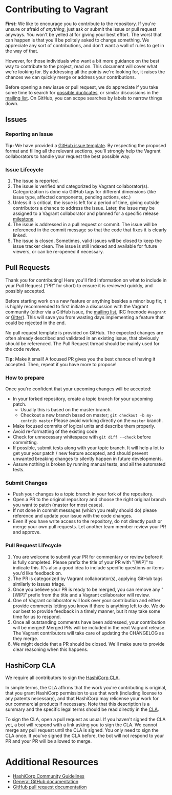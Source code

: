 # Contributing to Vagrant

**First:** We like to encourage you to contribute to the repository. If you're unsure or afraid of _anything_, just ask or submit the issue or pull request anyways. You won't be yelled at for giving your best effort. The worst that can happen is that you'll be politely asked to change something. We appreciate any sort of contributions, and don't want a wall of rules to get in the way of that.

However, for those individuals who want a bit more guidance on the best way to contribute to the project, read on. This document will cover what we're looking for. By addressing all the points we're looking for, it raises the chances we can quickly merge or address your contributions.

Before opening a new issue or pull request, we do appreciate if you take some time to search for [possible duplicates](https://github.com/hashicorp/vagrant/issues?q=sort%3Aupdated-desc), or similar discussions in the [mailing list](https://groups.google.com/forum/#!forum/vagrant-up). On GitHub, you can scope searches by labels to narrow things down.

## Issues

### Reporting an Issue

**Tip:** We have provided a [GitHub issue template](https://github.com/hashicorp/vagrant/blob/master/.github/ISSUE_TEMPLATE.md). By respecting the proposed format and filling all the relevant sections, you'll strongly help the Vagrant collaborators to handle your request the best possible way.

### Issue Lifecycle

1. The issue is reported.
2. The issue is verified and categorized by Vagrant collaborator(s). Categorization is done via GitHub tags for different dimensions (like issue type, affected components, pending actions, etc.)
3. Unless it is critical, the issue is left for a period of time, giving outside contributors a chance to address the issue. Later, the issue may be assigned to a Vagrant collaborator and planned for a specific release [milestone](https://github.com/hashicorp/vagrant/milestones)
4. The issue is addressed in a pull request or commit. The issue will be referenced in the commit message so that the code that fixes it is clearly linked.
5. The issue is closed. Sometimes, valid issues will be closed to keep the issue tracker clean. The issue is still indexed and available for future viewers, or can be re-opened if necessary.

## Pull Requests

Thank you for contributing! Here you'll find information on what to include in your Pull Request (“PR” for short) to ensure it is reviewed quickly, and possibly accepted.

Before starting work on a new feature or anything besides a minor bug fix, it is highly recommended to first initiate a discussion with the Vagrant community (either via a GitHub issue, the [mailing list](https://groups.google.com/forum/#!forum/vagrant-up), IRC freenode `#vagrant` or [Gitter](https://gitter.im/mitchellh/vagrant)). This will save you from wasting days implementing a feature that could be rejected in the end.

No pull request template is provided on GitHub. The expected changes are often already described and validated in an existing issue, that obviously should be referenced. The Pull Request thread should be mainly used for the code review.

**Tip:** Make it small! A focused PR gives you the best chance of having it accepted. Then, repeat if you have more to propose!

### How to prepare

Once you're confident that your upcoming changes will be accepted:

* In your forked repository, create a topic branch for your upcoming patch.
  * Usually this is based on the master branch.
  * Checkout a new branch based on master; `git checkout -b my-contrib master`
    Please avoid working directly on the `master` branch.
* Make focused commits of logical units and describe them properly.
* Avoid re-formatting of the existing code
* Check for unnecessary whitespace with `git diff --check` before committing.
* If possible, submit tests along with your topic branch. It will help a lot to get your your patch / new feature accepted, and should prevent unwanted breaking changes to silently happen in future developments.
* Assure nothing is broken by running manual tests, and all the automated tests.

### Submit Changes

* Push your changes to a topic branch in your fork of the repository.
* Open a PR to the original repository and choose the right original branch you want to patch (master for most cases).
* If not done in commit messages (which you really should do) please reference and update your issue with the code changes.
* Even if you have write access to the repository, do not directly push or merge your own pull requests. Let another team member review your PR and approve.

### Pull Request Lifecycle

1. You are welcome to submit your PR for commentary or review before it is fully completed. Please prefix the title of your PR with "[WIP]" to indicate this. It's also a good idea to include specific questions or items you'd like feedback on.
2. The PR is categorized by Vagrant collaborator(s), applying GitHub tags similarly to issues triage.
3. Once you believe your PR is ready to be merged, you can remove any
  "[WIP]" prefix from the title and a Vagrant collaborator will review.
4. One of Vagrant collaborator will look over your contribution and either provide comments letting you know if there is anything left to do. We do our best to provide feedback in a timely manner, but it may take some time for us to respond.
5. Once all outstanding comments have been addressed, your contribution will be merged! Merged PRs will be included in the next Vagrant release. The Vagrant contributors will take care of updating the CHANGELOG as they merge.
6. We might decide that a PR should be closed. We'll make sure to provide clear reasoning when this happens.

## HashiCorp CLA

We require all contributors to sign the [HashiCorp CLA](https://www.hashicorp.com/cla).

In simple terms, the CLA affirms that the work you're contributing is original, that you grant HashiCorp permission to use that work (including license to any patents necessary), and that HashiCorp may relicense your work for our commercial products if necessary. Note that this description is a summary and the specific legal terms should be read directly in the [CLA](https://www.hashicorp.com/cla).

To sign the CLA, open a pull request as usual. If you haven't signed the CLA yet, a bot will respond with a link asking you to sign the CLA. We cannot merge any pull request until the CLA is signed. You only need to sign the CLA once. If you've signed the CLA before, the bot will not respond to your PR and your PR will be allowed to merge.

# Additional Resources

* [HashiCorp Community Guidelines](https://www.hashicorp.com/community-guidelines)
* [General GitHub documentation](https://help.github.com/)
* [GitHub pull request documentation](https://help.github.com/send-pull-requests/)

